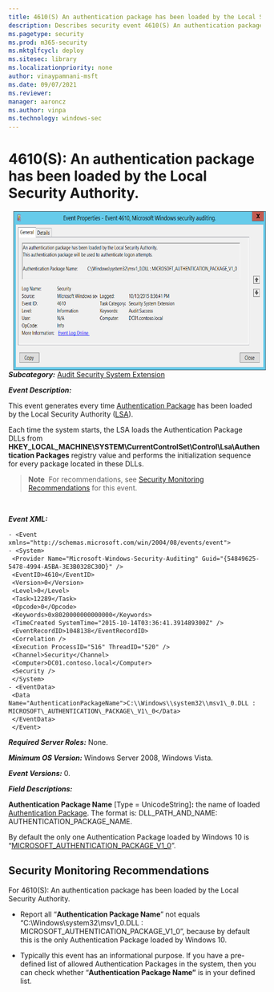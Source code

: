 ```yaml
---
title: 4610(S) An authentication package has been loaded by the Local Security Authority. (Windows 10)
description: Describes security event 4610(S) An authentication package has been loaded by the Local Security Authority.
ms.pagetype: security
ms.prod: m365-security
ms.mktglfcycl: deploy
ms.sitesec: library
ms.localizationpriority: none
author: vinaypamnani-msft
ms.date: 09/07/2021
ms.reviewer: 
manager: aaroncz
ms.author: vinpa
ms.technology: windows-sec
---
```


# 4610(S): An authentication package has been loaded by the Local Security Authority.


<img src="images/event-4610.png" alt="Event 4610 illustration" width="656" height="317" hspace="10" align="left" />

***Subcategory:***&nbsp;[Audit Security System Extension](audit-security-system-extension.md)

***Event Description:***

This event generates every time [Authentication Package](/windows/win32/secauthn/authentication-packages) has been loaded by the Local Security Authority ([LSA](/windows/win32/secauthn/lsa-authentication)).

Each time the system starts, the LSA loads the Authentication Package DLLs from **HKEY\_LOCAL\_MACHINE\\SYSTEM\\CurrentControlSet\\Control\\Lsa\\Authentication Packages** registry value and performs the initialization sequence for every package located in these DLLs.

> **Note**&nbsp;&nbsp;For recommendations, see [Security Monitoring Recommendations](#security-monitoring-recommendations) for this event.

<br clear="all">

***Event XML:***
```
- <Event xmlns="http://schemas.microsoft.com/win/2004/08/events/event">
- <System>
 <Provider Name="Microsoft-Windows-Security-Auditing" Guid="{54849625-5478-4994-A5BA-3E3B0328C30D}" /> 
 <EventID>4610</EventID> 
 <Version>0</Version> 
 <Level>0</Level> 
 <Task>12289</Task> 
 <Opcode>0</Opcode> 
 <Keywords>0x8020000000000000</Keywords> 
 <TimeCreated SystemTime="2015-10-14T03:36:41.391489300Z" /> 
 <EventRecordID>1048138</EventRecordID> 
 <Correlation /> 
 <Execution ProcessID="516" ThreadID="520" /> 
 <Channel>Security</Channel> 
 <Computer>DC01.contoso.local</Computer> 
 <Security /> 
 </System>
- <EventData>
 <Data Name="AuthenticationPackageName">C:\\Windows\\system32\\msv1\_0.DLL : MICROSOFT\_AUTHENTICATION\_PACKAGE\_V1\_0</Data> 
 </EventData>
 </Event>

```

***Required Server Roles:*** None.

***Minimum OS Version:*** Windows Server 2008, Windows Vista.

***Event Versions:*** 0.

***Field Descriptions:***

**Authentication Package Name** \[Type = UnicodeString\]**:** the name of loaded [Authentication Package](/windows/win32/secauthn/authentication-packages). The format is: DLL\_PATH\_AND\_NAME: AUTHENTICATION\_PACKAGE\_NAME.

By default the only one Authentication Package loaded by Windows 10 is “[MICROSOFT\_AUTHENTICATION\_PACKAGE\_V1\_0](/windows/win32/secauthn/msv1-0-authentication-package)”.

## Security Monitoring Recommendations

For 4610(S): An authentication package has been loaded by the Local Security Authority.

-   Report all “**Authentication Package Name**” not equals “C:\\Windows\\system32\\msv1\_0.DLL : MICROSOFT\_AUTHENTICATION\_PACKAGE\_V1\_0”, because by default this is the only Authentication Package loaded by Windows 10.

-   Typically this event has an informational purpose. If you have a pre-defined list of allowed Authentication Packages in the system, then you can check whether “**Authentication Package Name”** is in your defined list.